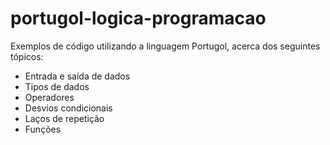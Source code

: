 # portugol-logica-programacao

Exemplos de código utilizando a linguagem Portugol, acerca dos seguintes tópicos:

- Entrada e saída de dados
- Tipos de dados
- Operadores
- Desvios condicionais
- Laços de repetição
- Funções
